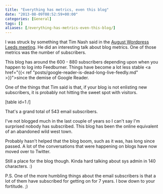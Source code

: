 ```yaml
---
title: "Everything has metrics, even this blog"
date: "2013-08-09T08:52:59+00:00"
categories: [General]
tags: []
aliases: [/everything-has-metrics-even-this-blog/]
---
```


I was struck by something that Tim Nash said in the <a href="http://lanyrd.com/2013/wpleeds/">August Wordpress Leeds meeting</a>. He did an interesting talk about blog metrics. One of those metrics was the number of subscribers.

This blog has around the 600 - 880 subscribers depending upon when you happen to log into Feedburner. Things have become a lot less stable <a href="{{< ref "posts/google-reader-is-dead-long-live-feedly.md" >}}">since the demise of Google Reader</a>.

One of the things that Tim said is that, if your blog is not enlisting new subscribers, it is probably not hitting the sweet spot with visitors.

[table id=1 /]

That's a grand total of 543 email subscribers.

I've not blogged much in the last couple of years so I can't say I'm surprised nobody has subscribed. This blog has been the online equivalent of an abandoned wild west town.

Probably hasn't helped that the blog boom, such as it was, has long since passed. A lot of the conversations that were happening on blogs have now moved over to Twitter.

Still a place for the blog though. Kinda hard talking about sys admin in 140 characters. :)

P.S. One of the more humbling things about the email subscribers is that a lot of them have subscribed for getting on for 7 years. I bow down to your fortitude. ;)
